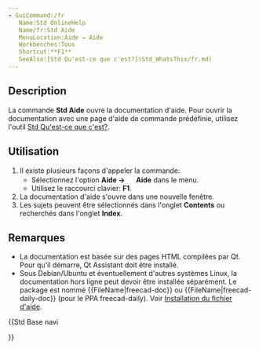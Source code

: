 ```yaml
---
- GuiCommand:/fr
   Name:Std OnlineHelp
   Name/fr:Std Aide
   MenuLocation:Aide → Aide
   Workbenches:Tous
   Shortcut:**F1**
   SeeAlso:[Std Qu'est-ce que c'est?](Std_WhatsThis/fr.md)
---
```


## Description

La commande **Std Aide** ouvre la documentation d\'aide. Pour ouvrir la documentation avec une page d\'aide de commande prédéfinie, utilisez l\'outil [Std Qu\'est-ce que c\'est?](Std_WhatsThis/fr.md).

## Utilisation

1.  Il existe plusieurs façons d\'appeler la commande:
    -   Sélectionnez l\'option **Aide → <img src="images/_Std_OnlineHelp.svg" width=16px> Aide** dans le menu.
    -   Utilisez le raccourci clavier: **F1**.
2.  La documentation d\'aide s\'ouvre dans une nouvelle fenêtre.
3.  Les sujets peuvent être sélectionnés dans l\'onglet **Contents** ou recherchés dans l\'onglet **Index**.

## Remarques

-   La documentation est basée sur des pages HTML compilées par Qt. Pour qu\'il démarre, Qt Assistant doit être installé.
-   Sous Debian/Ubuntu et éventuellement d\'autres systèmes Linux, la documentation hors ligne peut devoir être installée séparément. Le package est nommé {{FileName|freecad-doc}} ou {{FileName|freecad-daily-doc}} (pour le PPA freecad-daily). Voir [Installation du fichier d\'aide](Installing_Helpfile/fr.md).





{{Std Base navi

}}  
